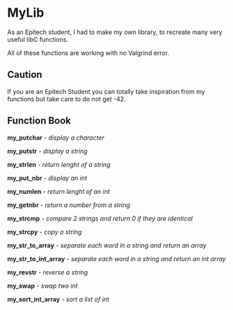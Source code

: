 # MyLib

As an Epitech student, I had to make my own library, to recreate many very useful libC functions.


All of these functions are working with no Valgrind error.

## Caution

If you are an Epitech Student you can totally take inspiration from my functions but take care to do not get -42.

## Function Book

**my_putchar** - *display a character*

**my_putstr** - *display a string*

**my_strlen** - *return lenght of a string*

**my_put_nbr** - *display an int*

**my_numlen** - *return lenght of an int*

**my_getnbr** - *return a number from a string*

**my_strcmp** - *compare 2 strings and return 0 if they are identical*

**my_strcpy** - *copy a string*

**my_str_to_array** - *separate each word in a string and return an array*

**my_str_to_int_array** - *separate each word in a string and return an int array*

**my_revstr** - *reverse a string*

**my_swap** - *swap two int*

**my_sort_int_array** - *sort a list of int*

